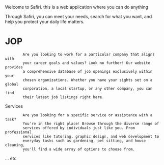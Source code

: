 
Welcome to Safiri.
this is a web application <just for now> where you can do anything

 Through Safiri, you can meet your needs, search
   for what you want, and help you protect your daily life matters.


<h1>JOP</h1> 

            Are you looking to work for a particular company that aligns with
            your career goals and values? Look no further! Our website provides
            a comprehensive database of job openings exclusively within your
            chosen organizations. Whether you have your sights set on a global
            corporation, a local startup, or any other company, you can find
            their latest job listings right here.

Services

            Are you looking for a specific service or assistance with a task?
            You're in the right place! Browse through the diverse range of
            services offered by individuals just like you. From professional
            services like tutoring, graphic design, and web development to
            everyday tasks such as gardening, pet sitting, and house cleaning,
            you'll find a wide array of options to choose from.



... etc 

